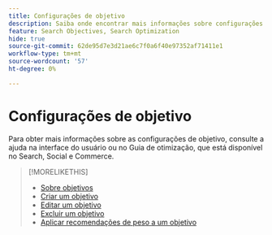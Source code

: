 ```yaml
---
title: Configurações de objetivo
description: Saiba onde encontrar mais informações sobre configurações de objetivo.
feature: Search Objectives, Search Optimization
hide: true
source-git-commit: 62de95d7e3d21ae6c7f0a6f40e97352af71411e1
workflow-type: tm+mt
source-wordcount: '57'
ht-degree: 0%

---
```


# Configurações de objetivo

Para obter mais informações sobre as configurações de objetivo, consulte a ajuda na interface do usuário ou no Guia de otimização, que está disponível no Search, Social e Commerce.

>[!MORELIKETHIS]
>
>* [Sobre objetivos](objective-about.md)
>* [Criar um objetivo](objective-create.md)
>* [Editar um objetivo](objective-edit.md)
>* [Excluir um objetivo](objective-delete.md)
>* [Aplicar recomendações de peso a um objetivo](objective-apply-weight-recommendations.md)
